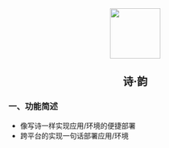<div align="center">
<img src="https://s2.loli.net/2025/03/30/GQDnK8aPeoBRlmX.jpg" style="width:100px;"/>
<h2>诗·韵</h2>
</div>

### 一、功能简述

- 像写诗一样实现应用/环境的便捷部署
- 跨平台的实现一句话部署应用/环境
